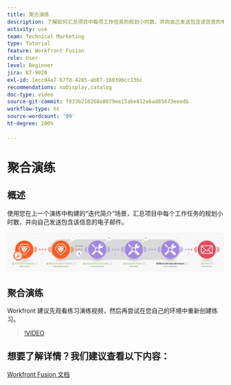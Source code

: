 ```yaml
---
title: 聚合演练
description: 了解如何汇总项目中每项工作任务的规划小时数，并向自己发送包含该信息的电子邮件，一切尽在  [!DNL Adobe Workfront Fusion]。
activity: use
team: Technical Marketing
type: Tutorial
feature: Workfront Fusion
role: User
level: Beginner
jira: KT-9020
exl-id: 1ecc04a7-b7f0-4285-ab87-160396cc13bc
recommendations: noDisplay,catalog
doc-type: video
source-git-commit: f033b210268e8979ee15abe812e6ad85673eeedb
workflow-type: ht
source-wordcount: '99'
ht-degree: 100%

---
```


# 聚合演练

## 概述

使用您在上一个演练中构建的“迭代简介”场景，汇总项目中每个工作任务的规划小时数，并向自己发送包含该信息的电子邮件。

![Fusion 场景的图像](assets/iteration-and-aggregation-2.png)

## 聚合演练

Workfront 建议先观看练习演练视频，然后再尝试在您自己的环境中重新创建练习。

>[!VIDEO](https://video.tv.adobe.com/v/335280/?quality=12&learn=on)



## 想要了解详情？我们建议查看以下内容：

[Workfront Fusion 文档](https://experienceleague.adobe.com/docs/workfront/using/adobe-workfront-fusion/workfront-fusion-2.html?lang=zh-Hans)
